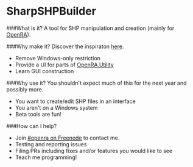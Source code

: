 SharpSHPBuilder
===============

###What is it?
A tool for SHP manipulation and creation (mainly for [OpenRA](https://github.com/OpenRA/OpenRA)).

###Why make it?
Discover the inspiraton [here](http://www.ppmsite.com/forum/index.php?f=121).

* Remove Windows-only restriction 
* Provide a UI for parts of [OpenRA.Utility](https://github.com/OpenRA/OpenRA/tree/bleed/OpenRA.Utility)
* Learn GUI construction

###Why use it?
You shouldn't expect much of this for the next year and possibly more.

* You want to create/edit SHP files in an interface
* You aren't on a Windows system
* Beta tools are fun!

###How can I help?
* Join [#openra on Freenode](http://webchat.freenode.net/?channels=openra) to contact me.
* Testing and reporting issues
* Filing PRs including fixes and/or features you would like to see
* Teach me programming!